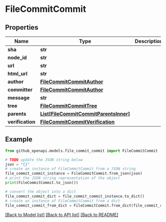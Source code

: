 # FileCommitCommit


## Properties

Name | Type | Description | Notes
------------ | ------------- | ------------- | -------------
**sha** | **str** |  | [optional] 
**node_id** | **str** |  | [optional] 
**url** | **str** |  | [optional] 
**html_url** | **str** |  | [optional] 
**author** | [**FileCommitCommitAuthor**](FileCommitCommitAuthor.md) |  | [optional] 
**committer** | [**FileCommitCommitAuthor**](FileCommitCommitAuthor.md) |  | [optional] 
**message** | **str** |  | [optional] 
**tree** | [**FileCommitCommitTree**](FileCommitCommitTree.md) |  | [optional] 
**parents** | [**List[FileCommitCommitParentsInner]**](FileCommitCommitParentsInner.md) |  | [optional] 
**verification** | [**FileCommitCommitVerification**](FileCommitCommitVerification.md) |  | [optional] 

## Example

```python
from github_openapi.models.file_commit_commit import FileCommitCommit

# TODO update the JSON string below
json = "{}"
# create an instance of FileCommitCommit from a JSON string
file_commit_commit_instance = FileCommitCommit.from_json(json)
# print the JSON string representation of the object
print(FileCommitCommit.to_json())

# convert the object into a dict
file_commit_commit_dict = file_commit_commit_instance.to_dict()
# create an instance of FileCommitCommit from a dict
file_commit_commit_from_dict = FileCommitCommit.from_dict(file_commit_commit_dict)
```
[[Back to Model list]](../README.md#documentation-for-models) [[Back to API list]](../README.md#documentation-for-api-endpoints) [[Back to README]](../README.md)


